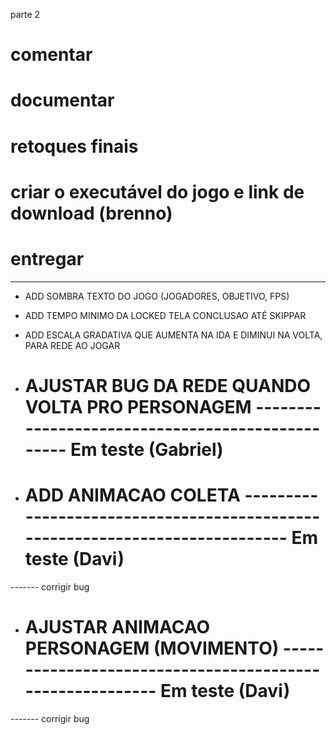 parte 2


# comentar

# documentar

# retoques finais

# criar o executável do jogo e link de download (brenno)

# entregar






------------------------------------------------------






- ADD SOMBRA TEXTO DO JOGO (JOGADORES, OBJETIVO, FPS)
- ADD TEMPO MINIMO DA LOCKED TELA CONCLUSAO ATÉ SKIPPAR
- ADD ESCALA GRADATIVA QUE AUMENTA NA IDA E DIMINUI NA VOLTA, PARA REDE AO JOGAR


- # AJUSTAR BUG DA REDE QUANDO VOLTA PRO PERSONAGEM ------------------------------------------------- Em teste (Gabriel)
- # ADD ANIMACAO COLETA ----------------------------------------------------------------------------- Em teste (Davi)
------- corrigir bug
- # AJUSTAR ANIMACAO PERSONAGEM (MOVIMENTO) --------------------------------------------------------- Em teste (Davi)
------- corrigir bug